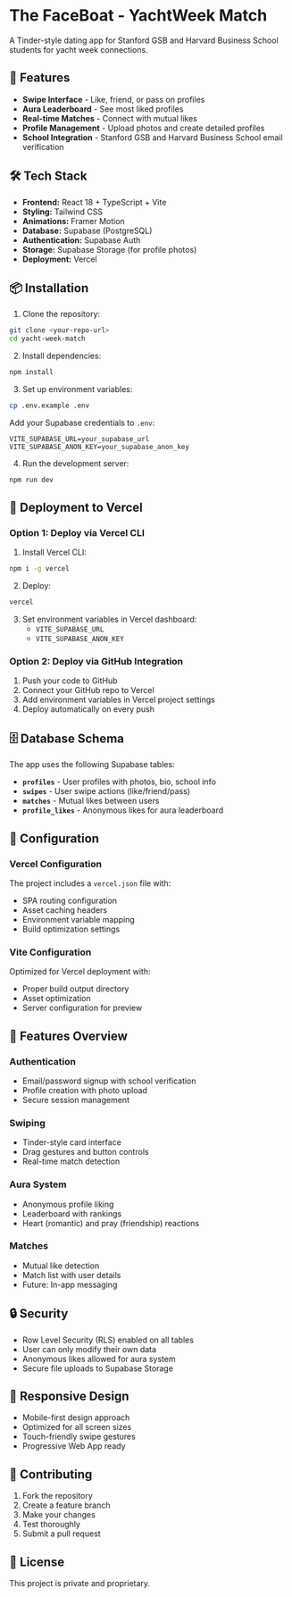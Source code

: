 # The FaceBoat - YachtWeek Match

A Tinder-style dating app for Stanford GSB and Harvard Business School students for yacht week connections.

## 🚀 Features

- **Swipe Interface** - Like, friend, or pass on profiles
- **Aura Leaderboard** - See most liked profiles
- **Real-time Matches** - Connect with mutual likes
- **Profile Management** - Upload photos and create detailed profiles
- **School Integration** - Stanford GSB and Harvard Business School email verification

## 🛠 Tech Stack

- **Frontend:** React 18 + TypeScript + Vite
- **Styling:** Tailwind CSS
- **Animations:** Framer Motion
- **Database:** Supabase (PostgreSQL)
- **Authentication:** Supabase Auth
- **Storage:** Supabase Storage (for profile photos)
- **Deployment:** Vercel

## 📦 Installation

1. Clone the repository:
```bash
git clone <your-repo-url>
cd yacht-week-match
```

2. Install dependencies:
```bash
npm install
```

3. Set up environment variables:
```bash
cp .env.example .env
```

Add your Supabase credentials to `.env`:
```
VITE_SUPABASE_URL=your_supabase_url
VITE_SUPABASE_ANON_KEY=your_supabase_anon_key
```

4. Run the development server:
```bash
npm run dev
```

## 🚀 Deployment to Vercel

### Option 1: Deploy via Vercel CLI

1. Install Vercel CLI:
```bash
npm i -g vercel
```

2. Deploy:
```bash
vercel
```

3. Set environment variables in Vercel dashboard:
   - `VITE_SUPABASE_URL`
   - `VITE_SUPABASE_ANON_KEY`

### Option 2: Deploy via GitHub Integration

1. Push your code to GitHub
2. Connect your GitHub repo to Vercel
3. Add environment variables in Vercel project settings
4. Deploy automatically on every push

## 🗄️ Database Schema

The app uses the following Supabase tables:

- **`profiles`** - User profiles with photos, bio, school info
- **`swipes`** - User swipe actions (like/friend/pass)
- **`matches`** - Mutual likes between users
- **`profile_likes`** - Anonymous likes for aura leaderboard

## 🔧 Configuration

### Vercel Configuration

The project includes a `vercel.json` file with:
- SPA routing configuration
- Asset caching headers
- Environment variable mapping
- Build optimization settings

### Vite Configuration

Optimized for Vercel deployment with:
- Proper build output directory
- Asset optimization
- Server configuration for preview

## 🎨 Features Overview

### Authentication
- Email/password signup with school verification
- Profile creation with photo upload
- Secure session management

### Swiping
- Tinder-style card interface
- Drag gestures and button controls
- Real-time match detection

### Aura System
- Anonymous profile liking
- Leaderboard with rankings
- Heart (romantic) and pray (friendship) reactions

### Matches
- Mutual like detection
- Match list with user details
- Future: In-app messaging

## 🔒 Security

- Row Level Security (RLS) enabled on all tables
- User can only modify their own data
- Anonymous likes allowed for aura system
- Secure file uploads to Supabase Storage

## 📱 Responsive Design

- Mobile-first design approach
- Optimized for all screen sizes
- Touch-friendly swipe gestures
- Progressive Web App ready

## 🤝 Contributing

1. Fork the repository
2. Create a feature branch
3. Make your changes
4. Test thoroughly
5. Submit a pull request

## 📄 License

This project is private and proprietary.